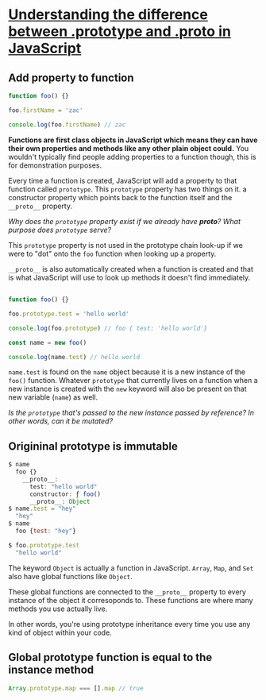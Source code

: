 # [Understanding the difference between .prototype and .__proto__ in JavaScript](https://egghead.io/lessons/javascript-understanding-the-difference-between-prototype-and-__proto__-in-javascript)

## Add property to function
```js
function foo() {}

foo.firstName = 'zac'

console.log(foo.firstName) // zac
```

**Functions are first class objects in JavaScript which means they can have their own properties and methods like any other plain object could.** You wouldn't typically find people adding properties to a function though, this is for demonstration purposes.

Every time a function is created, JavaScript will add a property to that function called `prototype`. This `prototype` property has two things on it. a constructor property which points back to the function itself and the `__proto__` property.

_Why does the `prototype` property exist if we already have __proto__?_ 
_What purpose does `prototype` serve?_

This `prototype` property is not used in the prototype chain look-up if we were to "dot" onto the `foo` function when looking up a property.

`__proto__` is also automatically created when a function is created and that is what JavaScript will use to look up methods it doesn't find immediately.

##
```js
function foo() {}

foo.prototype.test = 'hello world'

console.log(foo.prototype) // foo { test: 'hello world'}

const name = new foo()

console.log(name.test) // hello world
```

`name.test` is found on the `name` object because it is a new instance of the `foo()` function. Whatever `prototype` that currently lives on a function when a new instance is created with the `new` keyword will also be present on that new variable (`name`) as well.

_Is the `prototype` that's passed to the new instance passed by reference? In other words, can it be mutated?_
## Origininal prototype is immutable
```js
$ name
  foo {}
    __proto__: 
      test: "hello world"
      constructor: ƒ foo()
      __proto__: Object
$ name.test = "hey"
  "hey"
$ name
  foo {test: "hey"}

$ foo.prototype.test
  "hello world"
```

The keyword `Object` is actually a function in JavaScript. `Array`, `Map`, and `Set` also have global functions like `Object`.

These global functions are connected to the `__proto__` property to every instance of the object it corresoponds to. These functions are where many methods you use actually live.

In other words, you're using prototype inheritance every time you use any kind of object within your code.

## Global prototype function is equal to the instance method
```js
Array.prototype.map === [].map // true
```
